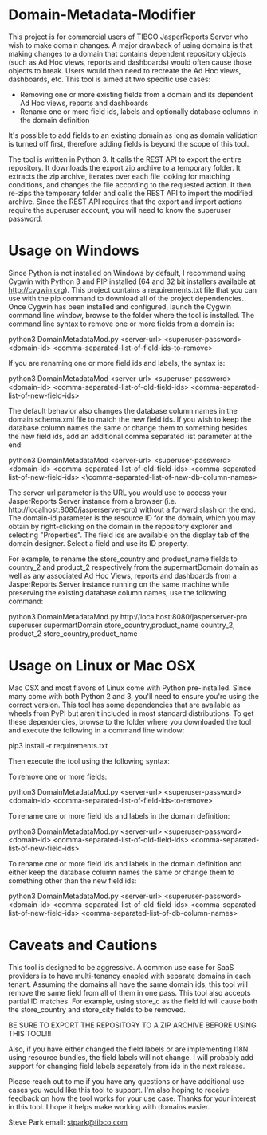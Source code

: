 # Domain-Metadata-Modifier

This project is for commercial users of TIBCO JasperReports Server who wish to make domain changes. A major drawback of using domains is that making changes to a domain that contains dependent repository objects (such as Ad Hoc views, reports and dashboards) would often cause those objects to break. Users would then need to recreate the Ad Hoc views, dashboards, etc. This tool is aimed at two specific use cases:

* Removing one or more existing fields from a domain and its dependent Ad Hoc views, reports and dashboards
* Rename one or more field ids, labels and optionally database columns in the domain definition

It's possible to add fields to an existing domain as long as domain validation is turned off first, therefore adding fields is beyond the scope of this tool. 

The tool is written in Python 3. It calls the REST API to export the entire repository. It downloads the export zip archive to a temporary folder. It extracts the zip archive, iterates over each file looking for matching conditions, and changes the file according to the requested action. It then re-zips the temporary folder and calls the REST API to import the modified archive. Since the REST API requires that the export and import actions require the superuser account, you will need to know the superuser password.

# Usage on Windows

Since Python is not installed on Windows by default, I recommend using Cygwin with Python 3 and PIP installed (64 and 32 bit installers available at http://cygwin.org). This project contains a requirements.txt file that you can use with the pip command to download all of the project dependencies. Once Cygwin has been installed and configured, launch the Cygwin command line window, browse to the folder where the tool is installed. The command line syntax to remove one or more fields from a domain is:

python3 DomainMetadataMod.py \<server-url\> \<superuser-password\> \<domain-id\> \<comma-separated-list-of-field-ids-to-remove\>

If you are renaming one or more field ids and labels, the syntax is:

python3 DomainMetadataMod \<server-url\> \<superuser-password\> \<domain-id\> \<comma-separated-list-of-old-field-ids\> \<comma-separated-list-of-new-field-ids\>

The default behavior also changes the database column names in the domain schema.xml file to match the new field ids. If you wish to keep the database column names the same or change them to something besides the new field ids, add an additional comma separated list parameter at the end:

python3 DomainMetadataMod \<server-url\> \<superuser-password\> \<domain-id\> \<comma-separated-list-of-old-field-ids\> \<comma-separated-list-of-new-field-ids\> <\comma-separated-list-of-new-db-column-names\>

The server-url parameter is the URL you would use to access your JasperReports Server instance from a browser (i.e. http://localhost:8080/jasperserver-pro) without a forward slash on the end. The domain-id parameter is the resource ID for the domain, which you may obtain by right-clicking on the domain in the repository explorer and selecting "Properties". The field ids are available on the display tab of the domain designer. Select a field and use its ID property.

For example, to rename the store_country and product_name fields to country_2 and product_2 respectively from the supermartDomain domain as well as any associated Ad Hoc Views, reports and dashboards from a JasperReports Server instance running on the same machine while preserving the existing database column names, use the following command:

python3 DomainMetadataMod.py http://localhost:8080/jasperserver-pro superuser supermartDomain store_country,product_name country_2, product_2 store_country,product_name

# Usage on Linux or Mac OSX

Mac OSX and most flavors of Linux come with Python pre-installed. Since many come with both Python 2 and 3, you'll need to ensure you're using the correct version. This tool has some dependencies that are available as wheels from PyPI but aren't included in most standard distributions. To get these dependencies, browse to the folder where you downloaded the tool and execute the following in a command line window:

pip3 install -r requirements.txt

Then execute the tool using the following syntax:

To remove one or more fields:

python3 DomainMetadataMod.py \<server-url\> \<superuser-password\> \<domain-id\> \<comma-separated-list-of-field-ids-to-remove\>

To rename one or more field ids and labels in the domain definition:

python3 DomainMetadataMod.py \<server-url\> \<superuser-password\> \<domain-id\> \<comma-separated-list-of-old-field-ids\> \<comma-separated-list-of-new-field-ids\>

To rename one or more field ids and labels in the domain definition and either keep the database column names the same or change them to something other than the new field ids:

python3 DomainMetadataMod.py \<server-url\> \<superuser-password\> \<domain-id\> \<comma-separated-list-of-old-field-ids\> \<comma-separated-list-of-new-field-ids\> \<comma-separated-list-of-db-column-names\>

# Caveats and Cautions

This tool is designed to be aggressive. A common use case for SaaS providers is to have multi-tenancy enabled with separate domains in each tenant. Assuming the domains all have the same domain ids, this tool will remove the same field from all of them in one pass. This tool also accepts partial ID matches. For example, using store_c as the field id will cause both the store_country and store_city fields to be removed.

BE SURE TO EXPORT THE REPOSITORY TO A ZIP ARCHIVE BEFORE USING THIS TOOL!!!

Also, if you have either changed the field labels or are implementing I18N using resource bundles, the field labels will not change. I will probably add support for changing field labels separately from ids in the next release.

Please reach out to me if you have any questions or have additional use cases you would like this tool to support. I'm also hoping to receive feedback on how the tool works for your use case. Thanks for your interest in this tool. I hope it helps make working with domains easier.

Steve Park
email: stpark@tibco.com
